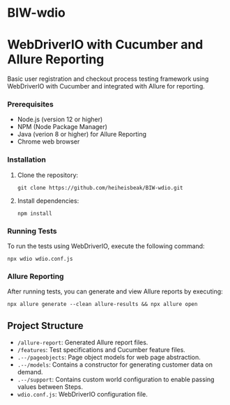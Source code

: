 # BIW-wdio

# WebDriverIO with Cucumber and Allure Reporting

Basic user registration and checkout process testing framework using WebDriverIO with Cucumber and integrated with Allure for reporting. 

### Prerequisites

- Node.js (version 12 or higher)
- NPM (Node Package Manager)
- Java (verion 8 or higher) for Allure Reporting
- Chrome web browser

### Installation

1. Clone the repository:
   ```
   git clone https://github.com/heiheisbeak/BIW-wdio.git
   ```
2. Install dependencies: 
   ```
   npm install
   ```

### Running Tests

To run the tests using WebDriverIO, execute the following command:

```
npx wdio wdio.conf.js
```

### Allure Reporting

After running tests, you can generate and view Allure reports by executing:

```
npx allure generate --clean allure-results && npx allure open
```

## Project Structure

- `/allure-report`: Generated Allure report files.
- `/features`: Test specifications and Cucumber feature files.
- `.--/pageobjects`: Page object models for web page abstraction.
- `.--/models`: Contains a constructor for generating customer data on demand.
- `.--/support`: Contains custom world configuration to enable passing values between Steps.
- `wdio.conf.js`: WebDriverIO configuration file.

